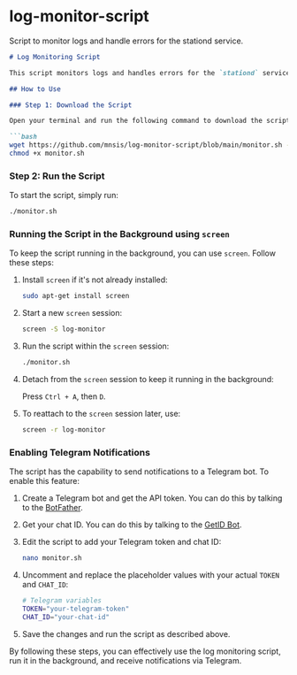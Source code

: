 # log-monitor-script
Script to monitor logs and handle errors for the stationd service.

```markdown
# Log Monitoring Script

This script monitors logs and handles errors for the `stationd` service.

## How to Use

### Step 1: Download the Script

Open your terminal and run the following command to download the script:

```bash
wget https://github.com/mnsis/log-monitor-script/blob/main/monitor.sh -O monitor.sh
chmod +x monitor.sh
```

### Step 2: Run the Script

To start the script, simply run:

```bash
./monitor.sh
```

### Running the Script in the Background using `screen`

To keep the script running in the background, you can use `screen`. Follow these steps:

1. Install `screen` if it's not already installed:

   ```bash
   sudo apt-get install screen
   ```

2. Start a new `screen` session:

   ```bash
   screen -S log-monitor
   ```

3. Run the script within the `screen` session:

   ```bash
   ./monitor.sh
   ```

4. Detach from the `screen` session to keep it running in the background:

   Press `Ctrl + A`, then `D`.

5. To reattach to the `screen` session later, use:

   ```bash
   screen -r log-monitor
   ```

### Enabling Telegram Notifications

The script has the capability to send notifications to a Telegram bot. To enable this feature:

1. Create a Telegram bot and get the API token. You can do this by talking to the [BotFather](https://telegram.me/BotFather).

2. Get your chat ID. You can do this by talking to the [GetID Bot](https://telegram.me/userinfobot).

3. Edit the script to add your Telegram token and chat ID:

   ```bash
   nano monitor.sh
   ```

4. Uncomment and replace the placeholder values with your actual `TOKEN` and `CHAT_ID`:

   ```bash
   # Telegram variables
   TOKEN="your-telegram-token"
   CHAT_ID="your-chat-id"
   ```

5. Save the changes and run the script as described above.

By following these steps, you can effectively use the log monitoring script, run it in the background, and receive notifications via Telegram.
